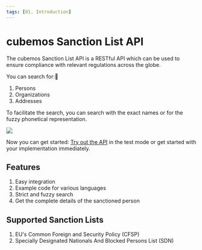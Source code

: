 ```yaml
---
tags: [01. Introduction]
---
```


# cubemos Sanction List API

The cubemos Sanction List API is a RESTful API which can be used to ensure compliance with relevant regulations across the globe.

You can search for:
1. Persons
2. Organizations
3. Addresses

To facilitate the search, you can search with the exact names or for the fuzzy phonetical representation. 


![](../assets/images/workflow.PNG)

Now you can get started: [Try out the API](../docs/02Quickstart.md) in the test mode or get started with your implementation immediately. 

## Features

1. Easy integration
2. Example code for various languages
3. Strict and fuzzy search 
4. Get the complete details of the sanctioned person

## Supported Sanction Lists

1. EU's Common Foreign and Security Policy (CFSP)
2. Specially Designated Nationals And Blocked Persons List (SDN)
